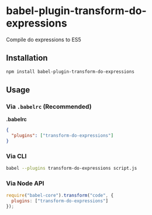 # babel-plugin-transform-do-expressions

Compile do expressions to ES5

## Installation

```sh
npm install babel-plugin-transform-do-expressions
```

## Usage

### Via `.babelrc` (Recommended)

**.babelrc**

```json
{
  "plugins": ["transform-do-expressions"]
}
```

### Via CLI

```sh
babel --plugins transform-do-expressions script.js
```

### Via Node API

```javascript
require("babel-core").transform("code", {
  plugins: ["transform-do-expressions"]
});
```
